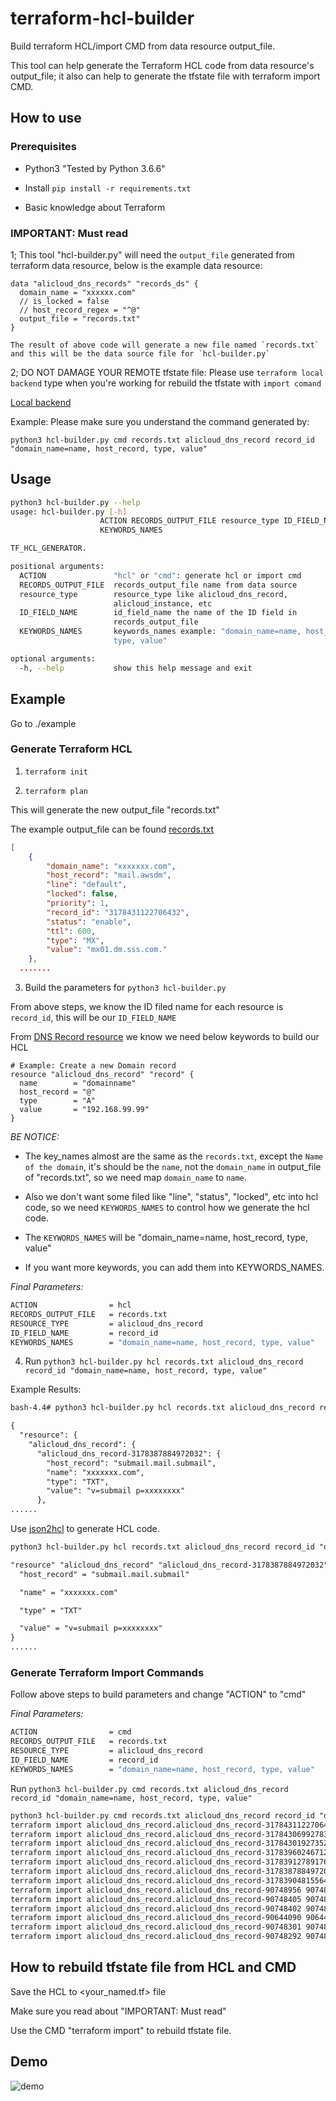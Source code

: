# terraform-hcl-builder

Build terraform HCL/import CMD from data resource output_file.

This tool can help generate the Terraform HCL code from data resource's output_file; it also can help to generate the tfstate file with terraform import CMD.

## How to use

### Prerequisites

- Python3 "Tested by Python 3.6.6"

- Install `pip install -r requirements.txt`

- Basic knowledge about Terraform

### IMPORTANT: Must read

1; This tool "hcl-builder.py" will need the `output_file` generated from terraform data resource, below is the example data resource:

```hcl
data "alicloud_dns_records" "records_ds" {
  domain_name = "xxxxxx.com"
  // is_locked = false
  // host_record_regex = "^@"
  output_file = "records.txt"
}

The result of above code will generate a new file named `records.txt` and this will be the data source file for `hcl-builder.py`
```

2; DO NOT DAMAGE YOUR REMOTE tfstate file: Please use `terraform local backend` type when you're working for rebuild the tfstate with `import comand`

[Local backend](https://www.terraform.io/docs/backends/types/local.html)

Example:
Please make sure you understand the command generated by:

`python3 hcl-builder.py cmd records.txt alicloud_dns_record record_id "domain_name=name, host_record, type, value"`

## Usage

```bash
python3 hcl-builder.py --help
usage: hcl-builder.py [-h]
                    ACTION RECORDS_OUTPUT_FILE resource_type ID_FIELD_NAME
                    KEYWORDS_NAMES

TF_HCL_GENERATOR.

positional arguments:
  ACTION               "hcl" or "cmd": generate hcl or import cmd
  RECORDS_OUTPUT_FILE  records_output_file name from data source
  resource_type        resource_type like alicloud_dns_record,
                       alicloud_instance, etc
  ID_FIELD_NAME        id_field_name the name of the ID field in
                       records_output_file
  KEYWORDS_NAMES       keywords_names example: "domain_name=name, host_record,
                       type, value"

optional arguments:
  -h, --help           show this help message and exit
```

## Example

Go to ./example

### Generate Terraform HCL

1. `terraform init`

2. `terraform plan`

This will generate the new output_file "records.txt"

The example output_file can be found [records.txt](./example/records.txt)

```json
[
	{
		"domain_name": "xxxxxxx.com",
		"host_record": "mail.awsdm",
		"line": "default",
		"locked": false,
		"priority": 1,
		"record_id": "3178431122706432",
		"status": "enable",
		"ttl": 600,
		"type": "MX",
		"value": "mx01.dm.sss.com."
	},
  .......
```

3. Build the parameters for `python3 hcl-builder.py`

From above steps, we know the ID filed name for each resource is `record_id`, this will be our `ID_FIELD_NAME`

From [DNS Record resource](https://www.terraform.io/docs/providers/alicloud/r/dns_record.html) we know we need below keywords to build our HCL

```hcl
# Example: Create a new Domain record
resource "alicloud_dns_record" "record" {
  name        = "domainname"
  host_record = "@"
  type        = "A"
  value       = "192.168.99.99"
}
```

*BE NOTICE:*

- The key_names almost are the same as the `records.txt`, except the `Name of the domain`, it's should be the `name`, not the `domain_name` in output_file of "records.txt", so we need map `domain_name` to `name`.

- Also we don't want some filed like "line", "status", "locked", etc into hcl code, so we need `KEYWORDS_NAMES` to control how we generate the hcl code.

- The `KEYWORDS_NAMES` will be "domain_name=name, host_record, type, value"

- If you want more keywords, you can add them into KEYWORDS_NAMES.

*Final Parameters:*

```bash
ACTION                = hcl
RECORDS_OUTPUT_FILE   = records.txt
RESOURCE_TYPE         = alicloud_dns_record
ID_FIELD_NAME         = record_id
KEYWORDS_NAMES        = "domain_name=name, host_record, type, value"
```

4. Run `python3 hcl-builder.py hcl records.txt alicloud_dns_record record_id "domain_name=name, host_record, type, value"`

Example Results:

```txt
bash-4.4# python3 hcl-builder.py hcl records.txt alicloud_dns_record record_id "domain_name=name, host_record, type, value"

{
  "resource": {
    "alicloud_dns_record": {
      "alicloud_dns_record-3178387884972032": {
        "host_record": "submail.mail.submail",
        "name": "xxxxxxx.com",
        "type": "TXT",
        "value": "v=submail p=xxxxxxxx"
      },
......
```

Use [json2hcl](https://github.com/kvz/json2hcl) to generate HCL code.

```txt
python3 hcl-builder.py hcl records.txt alicloud_dns_record record_id "domain_name=name, host_record, type, value" | json2hcl

"resource" "alicloud_dns_record" "alicloud_dns_record-3178387884972032" {
  "host_record" = "submail.mail.submail"

  "name" = "xxxxxxx.com"

  "type" = "TXT"

  "value" = "v=submail p=xxxxxxxx"
}
......
```

### Generate Terraform Import Commands

Follow above steps to build parameters and change "ACTION" to "cmd"

*Final Parameters:*

```bash
ACTION                = cmd
RECORDS_OUTPUT_FILE   = records.txt
RESOURCE_TYPE         = alicloud_dns_record
ID_FIELD_NAME         = record_id
KEYWORDS_NAMES        = "domain_name=name, host_record, type, value"
```

Run `python3 hcl-builder.py cmd records.txt alicloud_dns_record record_id "domain_name=name, host_record, type, value"`

```txt
python3 hcl-builder.py cmd records.txt alicloud_dns_record record_id "domain_name=name, host_record, type, value"
terraform import alicloud_dns_record.alicloud_dns_record-3178431122706432 3178431122706432
terraform import alicloud_dns_record.alicloud_dns_record-3178430699278336 3178430699278336
terraform import alicloud_dns_record.alicloud_dns_record-3178430192735232 3178430192735232
terraform import alicloud_dns_record.alicloud_dns_record-3178396024671232 3178396024671232
terraform import alicloud_dns_record.alicloud_dns_record-3178391278917632 3178391278917632
terraform import alicloud_dns_record.alicloud_dns_record-3178387884972032 3178387884972032
terraform import alicloud_dns_record.alicloud_dns_record-3178390481556480 3178390481556480
terraform import alicloud_dns_record.alicloud_dns_record-90748956 90748956
terraform import alicloud_dns_record.alicloud_dns_record-90748405 90748405
terraform import alicloud_dns_record.alicloud_dns_record-90748402 90748402
terraform import alicloud_dns_record.alicloud_dns_record-90644090 90644090
terraform import alicloud_dns_record.alicloud_dns_record-90748301 90748301
terraform import alicloud_dns_record.alicloud_dns_record-90748292 90748292
```

## How to rebuild tfstate file from HCL and CMD

Save the HCL to <your_named.tf> file

Make sure you read about "IMPORTANT: Must read"

Use the CMD "terraform import" to rebuild tfstate file.

## Demo

![demo](./img/demo.gif)
